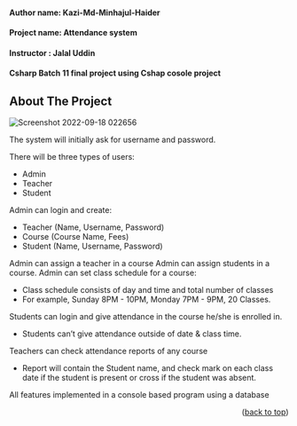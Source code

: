 #### Author name: Kazi-Md-Minhajul-Haider
#### Project name: Attendance system
#### Instructor : Jalal Uddin 
#### Csharp Batch 11 final project using Cshap cosole project


<!-- ABOUT THE PROJECT -->
## About The Project

![Screenshot 2022-09-18 022656](https://user-images.githubusercontent.com/68158190/190875601-95c3300b-c390-47f3-a953-46ebce67ea64.png)

The system will initially ask for username and password.

There will be three types of users:
* Admin
* Teacher
* Student

Admin can login and create:
* Teacher (Name, Username, Password)
* Course (Course Name, Fees)
* Student (Name, Username, Password)

Admin can assign a teacher in a course
Admin can assign students in a course.
Admin can set class schedule for a course:
* Class schedule consists of day and time and total number of classes
* For example, Sunday 8PM - 10PM, Monday 7PM - 9PM, 20 Classes.

Students can login and give attendance in the course he/she is enrolled in.
* Students can’t give attendance outside of date & class time.

Teachers can check attendance reports of any course
* Report will contain the Student name, and check mark on each class date if the student is present or cross if the student was absent. 


All features implemented in a console based program using a database

<p align="right">(<a href="#readme-top">back to top</a>)</p>
